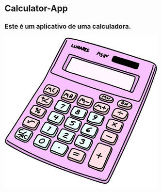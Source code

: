 # Calculator-App

## Este é um aplicativo de uma calculadora.

![Calculator](https://github.com/bielmenezesc/calculator-app/blob/master/calculator.gif?s=460&v=4)
